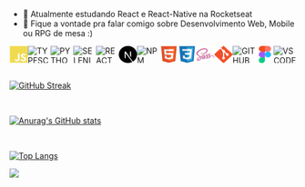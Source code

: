 
- 🌱 Atualmente estudando React e React-Native na Rocketseat
- 💬 Fique a vontade pra falar comigo sobre Desenvolvimento Web, Mobile ou RPG de mesa :)

<div style="display: flex"><br>
  <img  alt="JAVASCRIPT" height="30" width="40" src="https://raw.githubusercontent.com/devicons/devicon/master/icons/javascript/javascript-plain.svg">
  <img  alt="TYPESCRIPT" height="30" width="40" src="https://cdn.jsdelivr.net/gh/devicons/devicon/icons/typescript/typescript-original.svg">
  <img alt="PYTHON" height="30" width="40" src="https://cdn.jsdelivr.net/gh/devicons/devicon/icons/python/python-original.svg">
  <img alt="SELENIUM" height="30" width="40" src="https://cdn.jsdelivr.net/gh/devicons/devicon/icons/selenium/selenium-original.svg" />
  <img  alt="REACT" height="30" width="40" src="https://cdn.jsdelivr.net/gh/devicons/devicon/icons/react/react-original.svg">
  <img alt="NEXTJS" height="30" width="40" src="https://raw.githubusercontent.com/devicons/devicon/master/icons/nextjs/nextjs-original.svg">
  <img alt="NPM" height="30" width="40" src="https://cdn.jsdelivr.net/gh/devicons/devicon/icons/npm/npm-original-wordmark.svg" />
  <img alt="HTML" height="30" width="40" src="https://raw.githubusercontent.com/devicons/devicon/master/icons/html5/html5-original.svg">
  <img alt="CSS" height="30" width="40" src="https://raw.githubusercontent.com/devicons/devicon/master/icons/css3/css3-original.svg"> 
  <img alt="SASS" height="30" width="40" src="https://raw.githubusercontent.com/devicons/devicon/master/icons/sass/sass-original.svg">
  <img alt="GIT" height="30" width="40" src="https://raw.githubusercontent.com/devicons/devicon/master/icons/git/git-original.svg">
  <img alt="GITHUB" height="30" width="40" src="https://cdn.jsdelivr.net/gh/devicons/devicon/icons/github/github-original.svg"  />
  <img alt="FIGMA" height="30" width="40" src="https://raw.githubusercontent.com/devicons/devicon/master/icons/figma/figma-original.svg">
  <img alt="VSCODE" height="30" width="40" src="https://cdn.jsdelivr.net/gh/devicons/devicon/icons/vscode/vscode-original.svg" />
</div>

<br>
 
 [![GitHub Streak](https://streak-stats.demolab.com/?user=nihilboy1&theme=dark)](https://git.io/streak-stats)
 
 <br>
 
[![Anurag's GitHub stats](https://github-readme-stats.vercel.app/api?username=nihilboy1&theme=dark)](https://github.com/anuraghazra/github-readme-stats)

<br>

[![Top Langs](https://github-readme-stats.vercel.app/api/top-langs/?username=nihilboy1&hide=javascript,scss,sass&langs_count=6&layout=compact&theme=dark)](https://github.com/anuraghazra/github-readme-stats)

<div>   
  <a href="https://www.linkedin.com/in/samuelseve1/" target="_blank"><img src="https://img.shields.io/badge/-LinkedIn-%230077B5?style=for-the-badge&logo=linkedin&logoColor=white" target="_blank"></a> 
</div>
